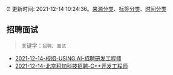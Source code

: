 :alarm_clock: 更新时间: 2021-12-14 10:24:36。[来源分类](../README.md)、[标签分类](../TAGS.md)、[时间分类](../TIMELINE.md)

## 招聘面试


> 关键字：`招聘`、`面试`



- [2021-12-14-校招-USING.AI-招聘研发工程师](https://www.v2ex.com/t/822190) 
- [2021-12-14-北京积加科技招聘-C++开发工程师](https://www.v2ex.com/t/822186) 